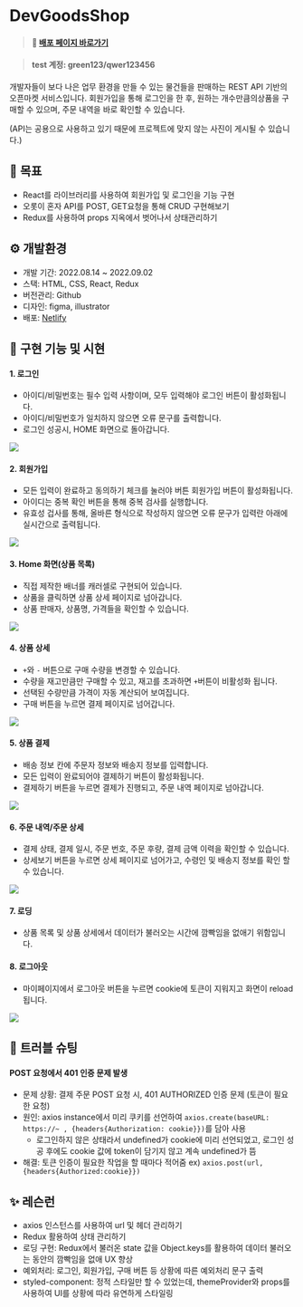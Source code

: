 # DevGoodsShop

>#### 🔗 <a href="https://idyllic-babka-c6a5bf.netlify.app/#/">배포 페이지 바로가기</a>

>#### test 계정: green123/qwer123456

개발자들이 보다 나은 업무 환경을 만들 수 있는 물건들을 판매하는 REST API 기반의 오픈마켓 서비스입니다. 회원가입을 통해 로그인을 한 후, 원하는 개수만큼의상품을 구매할 수 있으며, 주문 내역을 바로 확인할 수 있습니다.

(API는 공용으로 사용하고 있기 때문에 프로젝트에 맞지 않는 사진이 게시될 수 있습니다.)

## 🎣 목표
- React를 라이브러리를 사용하여 회원가입 및 로그인을 기능 구현
- 오롯이 혼자 API를 POST, GET요청을 통해 CRUD 구현해보기 
- Redux를 사용하여 props 지옥에서 벗어나서 상태관리하기 

## ⚙ 개발환경 
- 개발 기간: 2022.08.14 ~ 2022.09.02
- 스택: HTML, CSS, React, Redux
- 버전관리: Github
- 디자인: figma, illustrator
- 배포: <a href="https://idyllic-babka-c6a5bf.netlify.app/#/">Netlify</a> 


## 🛒 구현 기능 및 시현 
#### 1. 로그인
- 아이디/비밀번호는 필수 입력 사항이며, 모두 입력해야 로그인 버튼이 활성화됩니다.
- 아이디/비밀번호가 일치하지 않으면 오류 문구를 출력합니다.
- 로그인 성공시, HOME 화면으로 돌아갑니다.

<img src="https://user-images.githubusercontent.com/101693495/188560183-c8c7be1b-2b4c-460a-919a-3ca885db0530.gif" >


#### 2. 회원가입
- 모든 입력이 완료하고 동의하기 체크를 눌러야 버튼 회원가입 버튼이 활성화됩니다.
- 아이디는 중복 확인 버튼을 통해 중복 검사를 실행합니다. 
- 유효성 겁사를 통해, 올바른 형식으로 작성하지 않으면 오류 문구가 입력란 아래에 실시간으로 출력됩니다.
<img src="https://user-images.githubusercontent.com/101693495/188564077-c01b8bc4-f3ad-4d36-a30a-d4902a2c466e.gif" >


#### 3. Home 화면(상품 목록) 
- 직접 제작한 배너를 캐러셀로 구현되어 있습니다.
- 상품을 클릭하면 상품 상세 페이지로 넘아갑니다.
- 상품 판매자, 상품명, 가격들을 확인할 수 있습니다.

<img src="https://user-images.githubusercontent.com/101693495/188564137-4722f5c4-7ed2-4390-908a-3f0bc6bd3870.gif" >

#### 4. 상품 상세  
- `+`와 `-` 버튼으로 구매 수량을 변경할 수 있습니다. 
- 수량을 재고만큼만 구매할 수 있고, 재고를 초과하면 `+`버튼이 비활성화 됩니다. 
- 선택된 수량만큼 가격이 자동 계산되어 보여집니다.
- 구매 버튼을 누르면 결제 페이지로 넘어갑니다.

<img src="https://user-images.githubusercontent.com/101693495/188564292-62ca280c-39ef-44f2-9b8b-455dcb27b22d.gif" >



#### 5. 상품 결제
- 배송 정보 칸에 주문자 정보와 배송지 정보를 입력합니다.
- 모든 입력이 완료되어야 결제하기 버튼이 활성화됩니다.
- 결제하기 버튼을 누르면 결제가 진행되고, 주문 내역 페이지로 넘아갑니다.
<img src="https://user-images.githubusercontent.com/101693495/188564364-383516d1-1a60-48ab-9620-7f38578b2cb2.gif" >


#### 6. 주문 내역/주문 상세 
- 결제 상태, 결제 일시, 주문 번호, 주문 후량, 결제 금액 이력을 확인할 수 있습니다.
- 상세보기 버튼을 누르면 상세 페이지로 넘어가고, 수령인 및 배송지 정보를 확인 할 수 있습니다.

<img src="https://user-images.githubusercontent.com/101693495/188564476-f049f91d-2a41-41eb-9868-77a27d334157.gif" >


#### 7. 로딩
- 상품 목록 및 상품 상세에서 데이터가 불러오는 시간에 깜빡임을 없애기 위함입니다.


#### 8. 로그아웃
- 마이페이지에서 로그아웃 버튼을 누르면 cookie에 토큰이 지워지고 화면이 reload 됩니다.

<img src ="https://user-images.githubusercontent.com/101693495/188564529-c43b1324-0201-4d7a-a69c-0b88ad64c901.gif">



## 🔫 트러블 슈팅 
#### POST 요청에서 401 인증 문제 발생
- 문제 상황: 결제 주문 POST 요청 시, 401 AUTHORIZED 인증 문제 (토큰이 필요한 요청)
- 원인: axios instance에서 미리 쿠키를 선언하여 `axios.create(baseURL: https://~ , {headers{Authorization: cookie}})`를 담아 사용
   - 로그인하지 않은 상태라서 undefined가 cookie에 미리 선언되었고, 로그인 성공 후에도 cookie 값에 token이 담기지 않고 계속 undefined가 뜸 
- 해결: 토큰 인증이 필요한 작업을 할 때마다 적어줌 
ex) `axios.post(url, {headers{Authorized:cookie}})`



## ✨ 레슨런
- axios 인스턴스를 사용하여 url 및 헤더 관리하기
- Redux 활용하여 상태 관리하기
- 로딩 구현: Redux에서 불러온 state 값을 Object.keys를 활용하여 데이터 불러오는 동안의 깜빡임을 없애 UX 향상
- 예외처리: 로그인, 회원가입, 구매 버튼 등 상황에 따른 예외처리 문구 출력
- styled-component: 정적 스타일만 할 수 있었는데, themeProvider와 props를 사용하여 UI를 상황에 따라 유연하게 스타일링
